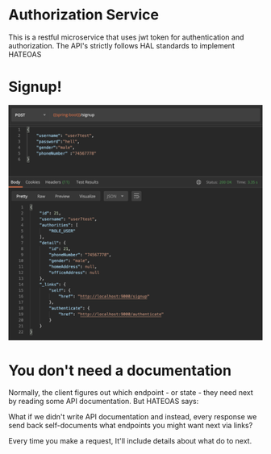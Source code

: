 # Authorization Service

This is a restful microservice that uses jwt token for authentication and authorization.
The API's strictly follows HAL standards to implement HATEOAS

# Signup!

![alt text](https://github.com/mukul7/spring-auth/blob/master/src/main/resources/static/Signup-postman-screenshot.png?raw=true)

# You don't need a documentation

Normally, the client figures out which endpoint - or state - they need next by reading some API documentation. But HATEOAS says:

What if we didn't write API documentation and instead, every response we send back self-documents what endpoints you might want next via links?

Every time you make a request, It'll include details about what do to next.
